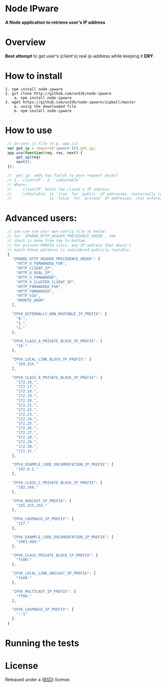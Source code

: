 Node IPware
====================

**A Node application to retrieve user's IP address**


Overview
====================

**Best attempt** to get user's (client's) real ip-address while keeping it **DRY**.

How to install
====================

    1. npm install node-ipware
    2. git clone http://github.com/un33k/node-ipware
        a. npm install node-ipware
    3. wget https://github.com/un33k/node-ipware/zipball/master
        a. unzip the downloaded file
        b. npm install node-ipware

How to use
====================

   ```javascript
    // In your js file (e.g. app.js)
    var get_ip = require('ipware')().get_ip;
    app.use(function(req, res, next) {
        get_ip(req)
        next();
    });

    // `get_ip` adds two fields to your request object
    // 1. `clientIP`, 2. `isRoutable`
    // Where:
    //    `clientIP` holds the client's IP address
    //    'isRoutable` is `true` for `public` IP addresses. (externally route-able)
    //                 is `false` for `private` IP addresses. (not externally route-able)

   ```

Advanced users:
====================

   ```javascript
    // you can use your own config file as below.
    // for `IPWARE_HTTP_HEADER_PRECEDENCE_ORDER`, the
    // check is done from top to bottom.
    // for private PREFIX lists, any IP address that doesn't
    // match those patterns is considered publicly routable.
    {
      "IPWARE_HTTP_HEADER_PRECEDENCE_ORDER": [
        "HTTP_X_FORWARDED_FOR",
        "HTTP_CLIENT_IP",
        "HTTP_X_REAL_IP",
        "HTTP_X_FORWARDED",
        "HTTP_X_CLUSTER_CLIENT_IP",
        "HTTP_FORWARDED_FOR",
        "HTTP_FORWARDED",
        "HTTP_VIA",
        "REMOTE_ADDR"
      ],

      "IPV4_EXTERNALLY_NON_ROUTABLE_IP_PREFIX": [
        "0.",
        "1.",
        "2."
      ],

      "IPV4_CLASS_A_PRIVATE_BLOCK_IP_PREFIX": [
        "10."
      ],

      "IPV4_LOCAL_LINK_BLOCK_IP_PREFIX": [
        "169.254."
      ],

      "IPV4_CLASS_B_PRIVATE_BLOCK_IP_PREFIX": [
        "172.16.",
        "172.17.",
        "172.18.",
        "172.19.",
        "172.20.",
        "172.21.",
        "172.22.",
        "172.23.",
        "172.24.",
        "172.25.",
        "172.26.",
        "172.27.",
        "172.28.",
        "172.29.",
        "172.30.",
        "172.31."
      ],

      "IPV4_EXAMPLE_CODE_DOCUMENTATION_IP_PREFIX": [
        "192.0.2."
      ],

      "IPV4_CLASS_C_PRIVATE_BLOCK_IP_PREFIX": [
        "192.168."
      ],

      "IPV4_RODCAST_IP_PREFIX": [
        "255.255.255."
      ],

      "IPV4_LOOPBACK_IP_PREFIX": [
        "127."
      ],

      "IPV6_EXAMPLE_CODE_DOCUMENTATION_IP_PREFIX": [
        "2001:db8:"
      ],

      "IPV6_CLASS_PRIVATE_BLOCK_IP_PREFIX": [
        "fc00:"
      ],

      "IPV6_LOCAL_LINK_UNICAST_IP_PREFIX": [
        "fe80:"
      ],

      "IPV6_MULTICAST_IP_PREFIX": [
        "ff00:"
      ],

      "IPV6_LOOPBACK_IP_PREFIX": [
        "::1"
      ]
    }

   ```

Running the tests
====================


License
====================

Released under a ([BSD](LICENSE.md)) license.

